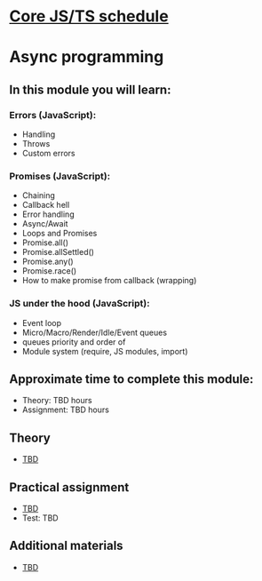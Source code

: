 # [Core JS/TS schedule](../README.md) 
# Async programming 

## In this module you will learn:

### Errors (JavaScript):
- Handling
- Throws
- Custom errors

### Promises (JavaScript):
- Chaining
- Callback hell
- Error handling
- Async/Await
- Loops and Promises
- Promise.all()
- Promise.allSettled()
- Promise.any()
- Promise.race()
- How to make promise from callback (wrapping)

### JS under the hood (JavaScript):
- Event loop
- Micro/Macro/Render/Idle/Event queues
- queues priority and order of
- Module system (require, JS modules, import)

## Approximate time to complete this module:

- Theory: TBD hours
- Assignment: TBD hours

## Theory

- [TBD](#)

## Practical assignment

- [TBD](#)
- Test: TBD

## Additional materials

- [TBD](#)
